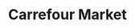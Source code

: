---
title: "Carrefour Market"
url: /ciudad-autonoma-de-buenos-aires/carrefour-market-2/
shop: Supermarkt
---